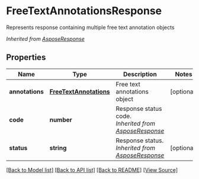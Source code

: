 ﻿# FreeTextAnnotationsResponse
Represents response containing multiple free text annotation objects

*Inherited from [AsposeResponse](AsposeResponse.md)*
## Properties
Name | Type | Description | Notes
------------ | ------------- | ------------- | -------------
**annotations** | [**FreeTextAnnotations**](FreeTextAnnotations.md) | Free text annotations object | [optional]
**code** | **number** | Response status code.<br />*Inherited from [AsposeResponse](AsposeResponse.md)* | 
**status** | **string** | Response status.<br />*Inherited from [AsposeResponse](AsposeResponse.md)* | [optional]

[[Back to Model list]](../README.md#documentation-for-models) [[Back to API list]](../README.md#documentation-for-api-endpoints) [[Back to README]](../README.md) [[View Source]](../src/models/freeTextAnnotationsResponse.ts)

